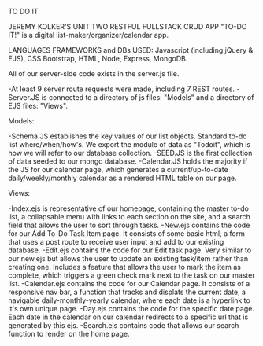 TO DO IT


JEREMY KOLKER'S UNIT TWO RESTFUL FULLSTACK CRUD APP
"TO-DO IT!" is a digital list-maker/organizer/calendar app. 

LANGUAGES FRAMEWORKS and DBs USED:
Javascript (including jQuery & EJS), CSS Bootstrap, HTML, Node, Express, MongoDB.

All of our server-side code exists in the server.js file. 

-At least 9 server route requests were made, including 7 REST routes. 
-Server.JS is connected to a directory of js files: "Models" and a directory of EJS files: "Views". 

Models:

-Schema.JS establishes the key values of our list objects. Standard to-do list where/when/how's. We export the module of data as "Todoit", which is how we will refer to our database collection. 
-SEED.JS is the first collection of data seeded to our mongo database.
-Calendar.JS holds the majority if the JS for our calendar page, which generates a current/up-to-date daily/weekly/monthly calendar as a rendered HTML table on our page.

Views:

-Index.ejs is representative of our homepage, containing the master to-do list, a collapsable menu with links to each section on the site, and a search field that allows the user to sort through tasks.
-New.ejs contains the code for our Add To-Do Task Item page. It consists of some basic html, a form that uses a post route to receive user input and add to our existing database.
-Edit.ejs contains the code for our Edit task page. Very similar to our new.ejs but allows the user to update an existing task/item rather than creating one. Includes a feature that allows the user to mark the item as complete, which triggers a green check mark next to the task on our master list.
-Calendar.ejs contains the code for our Calendar page. It consists of a responsive nav bar, a function that tracks and displats the current date, a navigable daily-monthly-yearly calendar, where each date is a hyperlink to it's own unique page. 
-Day.ejs contains the code for the specific date page. Each date in the calendar on our calendar redirects to a specific url that is generated by this ejs. 
-Search.ejs contains code that allows our search function to render on the home page. 


